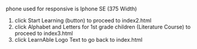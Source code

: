 phone used for responsive is Iphone SE (375 Width)

1. click Start Learning (button) to proceed to index2.html
2. click Alphabet and Letters for 1st grade children (Literature Course) to proceed to index3.html
3. click LearnAble Logo Text to go back to index.html
